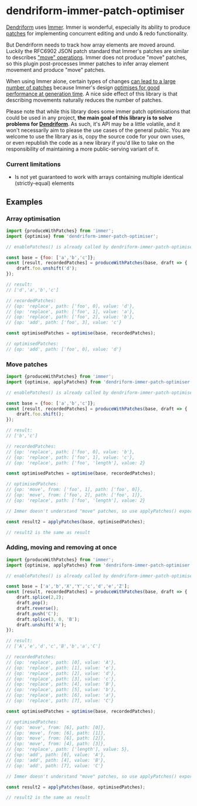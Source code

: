 # dendriform-immer-patch-optimiser

[Dendriform](https://github.com/92green/dendriform) uses [Immer](https://github.com/immerjs/immer). Immer is wonderful, especially its ability to produce [patches](https://immerjs.github.io/immer/docs/patches) for implementing concurrent editing and undo & redo functionality.

But Dendriform needs to track how array elements are moved around. Luckily the RFC6902 JSON patch standard that Immer's patches are similar to describes ["move" operations](https://tools.ietf.org/html/rfc6902#section-4.4). Immer does not produce "move" patches, so this plugin post-processes Immer patches to infer array element movement and produce "move" patches.

When using Immer alone, certain types of changes [can lead to a large number of patches](https://github.com/immerjs/immer/issues/642) because Immer's design [optimises for good performance at generation time](https://github.com/immerjs/immer/issues/642#issuecomment-660086462). A nice side effect of this library is that describing movements naturally reduces the number of patches.

Please note that while this library does some immer patch optimisations that could be used in any project, **the main goal of this library is to solve problems for [Dendriform](https://github.com/92green/dendriform)**. As such, it's API may be a little volatile, and it won't necessarily aim to please the use cases of the general public. You are welcome to use the library as is, copy the source code for your own uses, or even republish the code as a new library if you'd like to take on the responsibility of maintaining a more public-serving variant of it.

### Current limitations

- Is not yet guaranteed to work with arrays containing multiple identical (strictly-equal) elements

## Examples

### Array optimisation

```js
import {produceWithPatches} from 'immer';
import {optimise} from 'dendriform-immer-patch-optimiser';

// enablePatches() is already called by dendriform-immer-patch-optimiser

const base = {foo: ['a','b','c']};
const [result, recordedPatches] = produceWithPatches(base, draft => {
    draft.foo.unshift('d');
});

// result:
// ['d','a','b','c']

// recordedPatches:
// {op: 'replace', path: ['foo', 0], value: 'd'},
// {op: 'replace', path: ['foo', 1], value: 'a'},
// {op: 'replace', path: ['foo', 2], value: 'b'},
// {op: 'add', path: ['foo', 3], value: 'c'}

const optimisedPatches = optimise(base, recordedPatches);

// optimisedPatches:
// {op: 'add', path: ['foo', 0], value: 'd'}
```

### Move patches

```js
import {produceWithPatches} from 'immer';
import {optimise, applyPatches} from 'dendriform-immer-patch-optimiser';

// enablePatches() is already called by dendriform-immer-patch-optimiser

const base = {foo: ['a','b','c']};
const [result, recordedPatches] = produceWithPatches(base, draft => {
    draft.foo.shift();
});

// result:
// ['b','c']

// recordedPatches:
// {op: 'replace', path: ['foo', 0], value: 'b'},
// {op: 'replace', path: ['foo', 1], value: 'c'},
// {op: 'replace', path: ['foo', 'length'], value: 2}

const optimisedPatches = optimise(base, recordedPatches);

// optimisedPatches:
// {op: 'move', from: ['foo', 1], path: ['foo', 0]},
// {op: 'move', from: ['foo', 2], path: ['foo', 1]},
// {op: 'replace', path: ['foo', 'length'], value: 2}

// Immer doesn't understand "move" patches, so use applyPatches() exported from dendriform-immer-patch-optimiser

const result2 = applyPatches(base, optimisedPatches);

// result2 is the same as result
```

### Adding, moving and removing at once

```js
import {produceWithPatches} from 'immer';
import {optimise, applyPatches} from 'dendriform-immer-patch-optimiser';

// enablePatches() is already called by dendriform-immer-patch-optimiser

const base = ['a','b','X','Y','c','d','e','Z'];
const [result, recordedPatches] = produceWithPatches(base, draft => {
    draft.splice(2,2);
    draft.pop();
    draft.reverse();
    draft.push('C');
    draft.splice(3, 0, 'B');
    draft.unshift('A');
});

// result:
// ['A','e','d','c','B','b','a','C']

// recordedPatches:
// {op: 'replace', path: [0], value: 'A'},
// {op: 'replace', path: [1], value: 'e'},
// {op: 'replace', path: [2], value: 'd'},
// {op: 'replace', path: [3], value: 'c'},
// {op: 'replace', path: [4], value: 'B'},
// {op: 'replace', path: [5], value: 'b'},
// {op: 'replace', path: [6], value: 'a'},
// {op: 'replace', path: [7], value: 'C'}

const optimisedPatches = optimise(base, recordedPatches);

// optimisedPatches:
// {op: 'move', from: [6], path: [0]},
// {op: 'move', from: [6], path: [1]},
// {op: 'move', from: [6], path: [2]},
// {op: 'move', from: [4], path: [3]},
// {op: 'replace', path: ['length'], value: 5},
// {op: 'add', path: [0], value: 'A'},
// {op: 'add', path: [4], value: 'B'},
// {op: 'add', path: [7], value: 'C'}

// Immer doesn't understand "move" patches, so use applyPatches() exported from dendriform-immer-patch-optimiser

const result2 = applyPatches(base, optimisedPatches);

// result2 is the same as result
```
